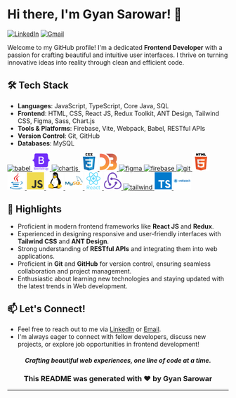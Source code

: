 # Hi there, I'm Gyan Sarowar! 👋

[![LinkedIn](https://img.shields.io/badge/-Gyan%20Sarowar-blue?style=flat-square&logo=LinkedIn&logoColor=white&link=https://linkedin.com/in/your-linkedin-profile)](https://linkedin.com/in/your-linkedin-profile)
[![Gmail](https://img.shields.io/badge/-gyansarowar123@gmail.com-c14438?style=flat-square&logo=Gmail&logoColor=white&link=mailto:gyansarowar123@gmail.com)](mailto:gyansarowar123@gmail.com)

Welcome to my GitHub profile! I'm a dedicated **Frontend Developer** with a passion for crafting beautiful and intuitive user interfaces. I thrive on turning innovative ideas into reality through clean and efficient code.

## 🛠 Tech Stack

- **Languages**: JavaScript, TypeScript, Core Java, SQL
- **Frontend**: HTML, CSS, React JS, Redux Toolkit, ANT Design, Tailwind CSS, Figma, Sass, Chart.js
- **Tools & Platforms**: Firebase, Vite, Webpack, Babel, RESTful APIs
- **Version Control**: Git, GitHub
- **Databases**: MySQL
<p align="left"> <a href="https://babeljs.io/" target="_blank" rel="noreferrer"> <img src="https://www.vectorlogo.zone/logos/babeljs/babeljs-icon.svg" alt="babel" width="40" height="40"/> </a> <a href="https://getbootstrap.com" target="_blank" rel="noreferrer"> <img src="https://raw.githubusercontent.com/devicons/devicon/master/icons/bootstrap/bootstrap-plain-wordmark.svg" alt="bootstrap" width="40" height="40"/> </a> <a href="https://www.chartjs.org" target="_blank" rel="noreferrer"> <img src="https://www.chartjs.org/media/logo-title.svg" alt="chartjs" width="40" height="40"/> </a> <a href="https://www.w3schools.com/css/" target="_blank" rel="noreferrer"> <img src="https://raw.githubusercontent.com/devicons/devicon/master/icons/css3/css3-original-wordmark.svg" alt="css3" width="40" height="40"/> </a> <a href="https://d3js.org/" target="_blank" rel="noreferrer"> <img src="https://raw.githubusercontent.com/devicons/devicon/master/icons/d3js/d3js-original.svg" alt="d3js" width="40" height="40"/> </a> <a href="https://www.figma.com/" target="_blank" rel="noreferrer"> <img src="https://www.vectorlogo.zone/logos/figma/figma-icon.svg" alt="figma" width="40" height="40"/> </a> <a href="https://firebase.google.com/" target="_blank" rel="noreferrer"> <img src="https://www.vectorlogo.zone/logos/firebase/firebase-icon.svg" alt="firebase" width="40" height="40"/> </a> <a href="https://git-scm.com/" target="_blank" rel="noreferrer"> <img src="https://www.vectorlogo.zone/logos/git-scm/git-scm-icon.svg" alt="git" width="40" height="40"/> </a> <a href="https://www.w3.org/html/" target="_blank" rel="noreferrer"> <img src="https://raw.githubusercontent.com/devicons/devicon/master/icons/html5/html5-original-wordmark.svg" alt="html5" width="40" height="40"/> </a> <a href="https://www.java.com" target="_blank" rel="noreferrer"> <img src="https://raw.githubusercontent.com/devicons/devicon/master/icons/java/java-original.svg" alt="java" width="40" height="40"/> </a> <a href="https://developer.mozilla.org/en-US/docs/Web/JavaScript" target="_blank" rel="noreferrer"> <img src="https://raw.githubusercontent.com/devicons/devicon/master/icons/javascript/javascript-original.svg" alt="javascript" width="40" height="40"/> </a> <a href="https://www.linux.org/" target="_blank" rel="noreferrer"> <img src="https://raw.githubusercontent.com/devicons/devicon/master/icons/linux/linux-original.svg" alt="linux" width="40" height="40"/> </a> <a href="https://www.mysql.com/" target="_blank" rel="noreferrer"> <img src="https://raw.githubusercontent.com/devicons/devicon/master/icons/mysql/mysql-original-wordmark.svg" alt="mysql" width="40" height="40"/> </a> <a href="https://reactjs.org/" target="_blank" rel="noreferrer"> <img src="https://raw.githubusercontent.com/devicons/devicon/master/icons/react/react-original-wordmark.svg" alt="react" width="40" height="40"/> </a> <a href="https://redux.js.org" target="_blank" rel="noreferrer"> <img src="https://raw.githubusercontent.com/devicons/devicon/master/icons/redux/redux-original.svg" alt="redux" width="40" height="40"/> </a> <a href="https://tailwindcss.com/" target="_blank" rel="noreferrer"> <img src="https://www.vectorlogo.zone/logos/tailwindcss/tailwindcss-icon.svg" alt="tailwind" width="40" height="40"/> </a> <a href="https://www.typescriptlang.org/" target="_blank" rel="noreferrer"> <img src="https://raw.githubusercontent.com/devicons/devicon/master/icons/typescript/typescript-original.svg" alt="typescript" width="40" height="40"/> </a> <a href="https://webpack.js.org" target="_blank" rel="noreferrer"> <img src="https://raw.githubusercontent.com/devicons/devicon/d00d0969292a6569d45b06d3f350f463a0107b0d/icons/webpack/webpack-original-wordmark.svg" alt="webpack" width="40" height="40"/> </a> </p>

## 🌟 Highlights

- Proficient in modern frontend frameworks like **React JS** and **Redux**.
- Experienced in designing responsive and user-friendly interfaces with **Tailwind CSS** and **ANT Design**.
- Strong understanding of **RESTful APIs** and integrating them into web applications.
- Proficient in **Git** and **GitHub** for version control, ensuring seamless collaboration and project management.
- Enthusiastic about learning new technologies and staying updated with the latest trends in Web development.

## 📫 Let's Connect!
- Feel free to reach out to me via [LinkedIn](https://linkedin.com/in/your-linkedin-profile) or [Email](mailto:gyansarowar123@gmail.com). 
- I'm always eager to connect with fellow developers, discuss new projects, or explore job opportunities in frontend development!

<h4 align="center"><i>Crafting beautiful web experiences, one line of code at a time.</i></h4>
<h3 align="center">This README was generated with ❤️ by Gyan Sarowar</h3>
              

---
